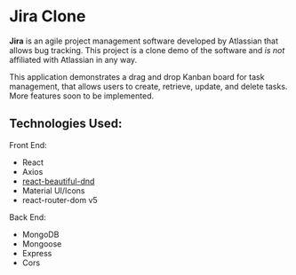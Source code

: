 # Jira Clone
**Jira** is an agile project management software developed by Atlassian that allows bug tracking. This project is a clone demo of the software and _is not_ affiliated with Atlassian in any way. 

This application demonstrates a drag and drop Kanban board for task management, that allows users to create, retrieve, update, and delete tasks. More features soon to be implemented.

## Technologies Used:
Front End:
* React
* Axios
* <a href="https://www.npmjs.com/package/react-beautiful-dnd">react-beautiful-dnd</a>
* Material UI/Icons
* react-router-dom v5 

Back End:
* MongoDB
* Mongoose
* Express
* Cors



